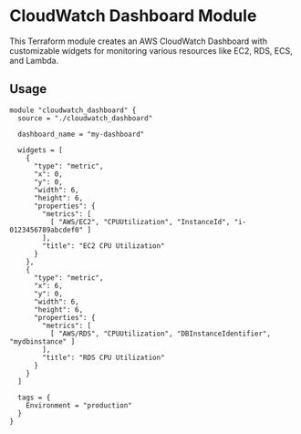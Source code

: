 # CloudWatch Dashboard Module

This Terraform module creates an AWS CloudWatch Dashboard with customizable widgets for monitoring various resources like EC2, RDS, ECS, and Lambda.

## Usage

```hcl
module "cloudwatch_dashboard" {
  source = "./cloudwatch_dashboard"

  dashboard_name = "my-dashboard"

  widgets = [
    {
      "type": "metric",
      "x": 0,
      "y": 0,
      "width": 6,
      "height": 6,
      "properties": {
        "metrics": [
          [ "AWS/EC2", "CPUUtilization", "InstanceId", "i-0123456789abcdef0" ]
        ],
        "title": "EC2 CPU Utilization"
      }
    },
    {
      "type": "metric",
      "x": 6,
      "y": 0,
      "width": 6,
      "height": 6,
      "properties": {
        "metrics": [
          [ "AWS/RDS", "CPUUtilization", "DBInstanceIdentifier", "mydbinstance" ]
        ],
        "title": "RDS CPU Utilization"
      }
    }
  ]

  tags = {
    Environment = "production"
  }
}
